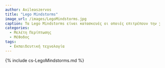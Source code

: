 ```yaml
---
author: Axileaszervos
title: "Lego Mindstorms"
image_url: /images/LegoMindstorms.jpg
caption: Tα Lego Mindstorms είναι κατασκευές οι οποιές επιτρέπουν την χρήση εντολών για τις κινήσεις τους. Αποτελούν ένα πολύ καλό εκπαιδευτικό εργαλίο και ενθαρύνουν την δημιουργικότητα, αφού ο χρήστης με τα τουβλάκια που του προσφέρονται μπόρει να φτιάξει οποία κατασκεύη φανταστεί.
categories:
  - Μελέτη Περίπτωσης
  - Μέθοδος 
tags:
  - Εκπαιδευτική τεχνολογία
---
```


{% include cs-LegoMindstorms.md %}



